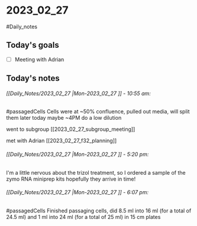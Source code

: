 # 2023_02_27 
#Daily_notes
## Today's goals
- [ ] Meeting with Adrian

## Today's notes

###### [[Daily_Notes/2023_02_27 |Mon-2023_02_27 ]] - 10:55 am: 
#passagedCells 
Cells were at ~50% confluence, pulled out media, will split them later today maybe ~4PM do a low dilution

went to subgroup [[2023_02_27_subgroup_meeting]]

met with Adrian [[2023_02_27_f32_planning]]


###### [[Daily_Notes/2023_02_27 |Mon-2023_02_27 ]] - 5:20 pm: 
I'm a little nervous about the trizol treatment, so I ordered a sample of the zymo RNA miniprep kits hopefully they arrive in time!


###### [[Daily_Notes/2023_02_27 |Mon-2023_02_27 ]] - 6:07 pm: 
#passagedCells 
Finished passaging cells, did 8.5 ml into 16 ml (for a total of 24.5 ml) and 1 ml into 24 ml (for a total of 25 ml) in 15 cm plates

